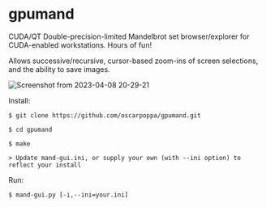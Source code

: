 # gpumand
CUDA/QT Double-precision-limited Mandelbrot set browser/explorer for CUDA-enabled workstations. Hours of fun!

Allows successive/recursive, cursor-based zoom-ins of screen selections, and the ability to save images.

![Screenshot from 2023-04-08 20-29-21](https://user-images.githubusercontent.com/69337264/230749647-ff4ba9d5-7f5b-4620-93e9-63422c754914.png)


Install:

    
    $ git clone https://github.com/oscarpoppa/gpumand.git
    
    $ cd gpumand
    
    $ make

    > Update mand-gui.ini, or supply your own (with --ini option) to reflect your install


Run:
    
    $ mand-gui.py [-i,--ini=your.ini]

